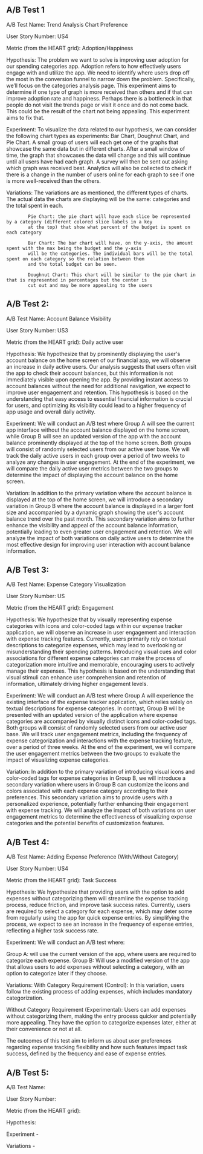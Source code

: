 ## A/B Test 1
A/B Test Name: Trend Analysis Chart Preference

User Story Number: US4

Metric (from the HEART grid): Adoption/Happiness 

Hypothesis: The problem we want to solve is improving user adoption for our spending categories app. 
            Adoption refers to how effectively users engage with and utilize the app. We need to identify 
            where users drop off the most in the conversion funnel to narrow down the problem. Specifically, 
            we’ll focus on the categories analysis page. This experiment aims to determine if one type of 
            graph is more received than others and if that can improve adoption rate and happiness. Perhaps 
            there is a bottleneck in that people do not visit the trends page or visit it once and do not 
            come back. This could be the result of the chart not being appealing. This experiment aims to fix that.
            
Experiment: To visualize the data related to our hypothesis, we can consider the following chart types as experiments:
            Bar Chart, Doughnut Chart, and Pie Chart. A small group of users will each get one of the graphs 
            that showcase the same data but in different charts. After a small window of time, the graph that showcases 
            the data will change and this will continue until all users have had each graph. A survey will then be sent 
            out asking which graph was received best. Analytics will also be collected to check if there is a change in
            the number of users online for each graph to see if one is more well-received than the others.
            
Variations: The variations are as mentioned, the different types of charts. The actual data the charts are displaying will
            be the same: categories and the total spent in each. 
            
            Pie Chart: the pie chart will have each slice be represented by a category (different colored slice labels in a key 
            at the top) that show what percent of the budget is spent on each category
            
            Bar Chart: The bar chart will have, on the y-axis, the amount spent with the max being the budget and the y-axis
            will be the categories. The individual bars will be the total spent on each category so the relation between them 
            and the total budget can be seen.
            
            Doughnut Chart: This chart will be similar to the pie chart in that is represented in percentages but the center is
            cut out and may be more appealing to the users

## A/B Test 2:

A/B Test Name: Account Balance Visibility

User Story Number: US3

Metric (from the HEART grid): Daily active user

Hypothesis: We hypothesize that by prominently displaying the user's account balance on the home screen of our financial app, 
we will observe an increase in daily active users. Our analysis suggests that users often visit the app to check their account balances,
but this information is not immediately visible upon opening the app. By providing instant access to account balances without the need 
for additional navigation, we expect to improve user engagement and retention. This hypothesis is based on the understanding that 
easy access to essential financial information is crucial for users, and optimizing its visibility could lead to a higher frequency of 
app usage and overall daily activity.

Experiment:
We will conduct an A/B test where Group A will see the current app interface without the account balance displayed on the home screen,
while Group B will see an updated version of the app with the account balance prominently displayed at the top of the home screen. 
Both groups will consist of randomly selected users from our active user base. We will track the daily active users in each group over 
a period of two weeks to analyze any changes in user engagement. At the end of the experiment, we will compare the daily active user 
metrics between the two groups to determine the impact of displaying the account balance on the home screen.

Variation:
In addition to the primary variation where the account balance is displayed at the top of the home screen, we will introduce a 
secondary variation in Group B where the account balance is displayed in a larger font size and accompanied by a dynamic graph 
showing the user's account balance trend over the past month. This secondary variation aims to further enhance the visibility 
and appeal of the account balance information, potentially leading to even greater user engagement and retention. We will analyze
the impact of both variations on daily active users to determine the most effective design for improving user interaction with
account balance information.



## A/B Test 3:
A/B Test Name: Expense Category Visualization

User Story Number: US

Metric (from the HEART grid): Engagement

Hypothesis: We hypothesize that by visually representing expense categories with icons and color-coded tags within our expense tracker application, we will observe an increase in user engagement and interaction with expense tracking features. Currently, users primarily rely on textual descriptions to categorize expenses, which may lead to overlooking or misunderstanding their spending patterns. Introducing visual cues and color associations for different expense categories can make the process of categorization more intuitive and memorable, encouraging users to actively manage their expenses. This hypothesis is based on the understanding that visual stimuli can enhance user comprehension and retention of information, ultimately driving higher engagement levels.

Experiment: We will conduct an A/B test where Group A will experience the existing interface of the expense tracker application, which relies solely on textual descriptions for expense categories. In contrast, Group B will be presented with an updated version of the application where expense categories are accompanied by visually distinct icons and color-coded tags. Both groups will consist of randomly selected users from our active user base. We will track user engagement metrics, including the frequency of expense categorization and interactions with the expense tracking feature, over a period of three weeks. At the end of the experiment, we will compare the user engagement metrics between the two groups to evaluate the impact of visualizing expense categories.

Variation: In addition to the primary variation of introducing visual icons and color-coded tags for expense categories in Group B, we will introduce a secondary variation where users in Group B can customize the icons and colors associated with each expense category according to their preferences. This secondary variation aims to provide users with a personalized experience, potentially further enhancing their engagement with expense tracking. We will analyze the impact of both variations on user engagement metrics to determine the effectiveness of visualizing expense categories and the potential benefits of customization features.

## A/B Test 4:
A/B Test Name: Adding Expense Preference (With/Without Category)

User Story Number: US4

Metric (from the HEART grid): Task Success

Hypothesis: We hypothesize that providing users with the option to add expenses without categorizing them will streamline the expense tracking process, reduce friction, and improve task success rates. Currently, users are required to select a category for each expense, which may deter some from regularly using the app for quick expense entries. By simplifying the process, we expect to see an increase in the frequency of expense entries, reflecting a higher task success rate.

Experiment: We will conduct an A/B test where:

Group A: will use the current version of the app, where users are required to categorize each expense.
Group B: Will use a modified version of the app that allows users to add expenses without selecting a category, with an option to categorize later if they choose.

Variations: 
With Category Requirement (Control): In this variation, users follow the existing process of adding expenses, which includes mandatory categorization.

Without Category Requirement (Experimental): Users can add expenses without categorizing them, making the entry process quicker and potentially more appealing. They have the option to categorize expenses later, either at their convenience or not at all.

The outcomes of this test aim to inform us about user preferences regarding expense tracking flexibility and how such features impact task success, defined by the frequency and ease of expense entries.

## A/B Test 5:
A/B Test Name:

User Story Number:

Metric (from the HEART grid):

Hypothesis: 

Experiment - 

Variations - 
